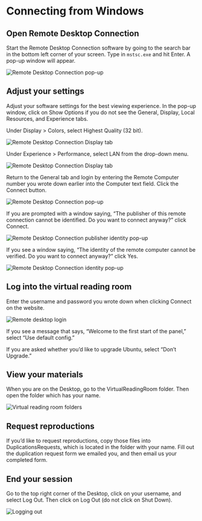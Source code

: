 # Connecting from Windows

## Open Remote Desktop Connection

Start the Remote Desktop Connection software by going to the search bar in the bottom left corner of your screen. Type in `mstsc.exe` and hit Enter. A pop-up window will appear.

![Remote Desktop Connection pop-up](../img/remote_desktop_connection.jpg)

## Adjust your settings

Adjust your software settings for the best viewing experience. In the pop-up window, click on Show Options if you do not see the General, Display, Local Resources, and Experience tabs. 

Under Display > Colors, select Highest Quality (32 bit).

![Remote Desktop Connection Display tab](../img/remote_desktop_connection_display.jpg)

Under Experience > Performance, select LAN from the drop-down menu.

![Remote Desktop Connection Display tab](../img/remote_desktop_connection_experience.jpg)

Return to the General tab and login by entering the Remote Computer number you wrote down earlier into the Computer text field. Click the Connect button.

![Remote Desktop Connection pop-up](../img/remote_desktop_connection_IP.jpg)

If you are prompted with a window saying, “The publisher of this remote connection cannot be identified. Do you want to connect anyway?” click Connect.

![Remote Desktop Connection publisher identity pop-up](../img/publisher-identity.JPG)

If you see a window saying, “The identity of the remote computer cannot be verified. Do you want to connect anyway?” click Yes.

![Remote Desktop Connection identity pop-up](../img/remote-computer-identity.jpg)

## Log into the virtual reading room

Enter the username and password you wrote down when clicking Connect on the website.

![Remote desktop login](../img/remote-desktop-login.jpg)

If you see a message that says, “Welcome to the first start of the panel,” select “Use default config.”

If you are asked whether you’d like to upgrade Ubuntu, select “Don’t Upgrade.”

## View your materials

When you are on the Desktop, go to the VirtualReadingRoom folder. Then open the folder which has your name.

![Virtual reading room folders](../img/researcher-folders.jpg)

## Request reproductions

If you’d like to request reproductions, copy those files into DuplicationsRequests, which is located in the folder with your name. Fill out the duplication request form we emailed you, and then email us your completed form.

## End your session

Go to the top right corner of the Desktop, click on your username, and select Log Out. Then click on Log Out (do not click on Shut Down).

![Logging out](../img/logout.JPG)
